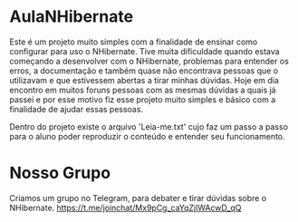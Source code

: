 # AulaNHibernate
Este é um projeto muito simples com a finalidade de ensinar como configurar para uso o NHibernate. 
Tive muita dificuldade quando estava começando a desenvolver com o NHibernate, problemas para entender os erros, a documentação e também 
quase não encontrava pessoas que o utilizavam e que estivessem abertas a tirar minhas dúvidas. Hoje em dia encontro em muitos foruns 
pessoas com as mesmas dúvidas a quais já passei e por esse motivo fiz esse projeto muito simples e básico com a finalidade de ajudar 
essas pessoas.

Dentro do projeto existe o arquivo 'Leia-me.txt' cujo faz um passo a passo para o aluno poder reproduzir o conteúdo e entender seu 
funcionamento.

# Nosso Grupo
Criamos um grupo no Telegram, para debater e tirar dúvidas sobre o NHibernate.
https://t.me/joinchat/Mx9pCg_caYqZjlWAcwD_qQ
